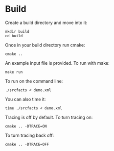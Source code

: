 # Build

Create a build directory and move into it:

```console
mkdir build
cd build
```

Once in your build directory run cmake:

```console
cmake ..
```

An example input file is provided. To run with make:

```console
make run
```

To run on the command line:

```console
./srcfacts < demo.xml
```

You can also time it:

```console
time ./srcfacts < demo.xml
```

Tracing is off by default. To turn tracing on:

```console
cmake .. -DTRACE=ON
```

To turn tracing back off:

```console
cmake .. -DTRACE=OFF
```
